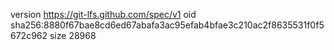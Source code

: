 version https://git-lfs.github.com/spec/v1
oid sha256:8880f67bae8cd6ed67abafa3ac95efab4bfae3c210ac2f8635531f0f5672c962
size 28968
